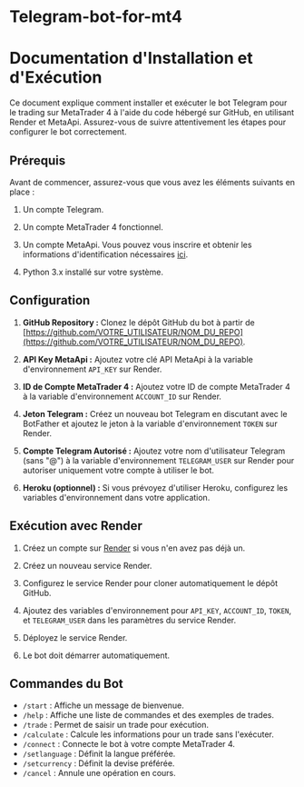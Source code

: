 # Telegram-bot-for-mt4

# Documentation d'Installation et d'Exécution

Ce document explique comment installer et exécuter le bot Telegram pour le trading sur MetaTrader 4 à l'aide du code hébergé sur GitHub, en utilisant Render et MetaApi. Assurez-vous de suivre attentivement les étapes pour configurer le bot correctement.

## Prérequis

Avant de commencer, assurez-vous que vous avez les éléments suivants en place :

1. Un compte Telegram.

2. Un compte MetaTrader 4 fonctionnel.

3. Un compte MetaApi. Vous pouvez vous inscrire et obtenir les informations d'identification nécessaires [ici](https://app.metaapi.io/register).

4. Python 3.x installé sur votre système.

## Configuration

1. **GitHub Repository :** Clonez le dépôt GitHub du bot à partir de [https://github.com/VOTRE_UTILISATEUR/NOM_DU_REPO](https://github.com/VOTRE_UTILISATEUR/NOM_DU_REPO).

2. **API Key MetaApi :** Ajoutez votre clé API MetaApi à la variable d'environnement `API_KEY` sur Render.

3. **ID de Compte MetaTrader 4 :** Ajoutez votre ID de compte MetaTrader 4 à la variable d'environnement `ACCOUNT_ID` sur Render.

4. **Jeton Telegram :** Créez un nouveau bot Telegram en discutant avec le BotFather et ajoutez le jeton à la variable d'environnement `TOKEN` sur Render.

5. **Compte Telegram Autorisé :** Ajoutez votre nom d'utilisateur Telegram (sans "@") à la variable d'environnement `TELEGRAM_USER` sur Render pour autoriser uniquement votre compte à utiliser le bot.

6. **Heroku (optionnel) :** Si vous prévoyez d'utiliser Heroku, configurez les variables d'environnement dans votre application.

## Exécution avec Render

1. Créez un compte sur [Render](https://render.com/) si vous n'en avez pas déjà un.

2. Créez un nouveau service Render.

3. Configurez le service Render pour cloner automatiquement le dépôt GitHub.

4. Ajoutez des variables d'environnement pour `API_KEY`, `ACCOUNT_ID`, `TOKEN`, et `TELEGRAM_USER` dans les paramètres du service Render.

5. Déployez le service Render.

6. Le bot doit démarrer automatiquement.

## Commandes du Bot

- `/start` : Affiche un message de bienvenue.
- `/help` : Affiche une liste de commandes et des exemples de trades.
- `/trade` : Permet de saisir un trade pour exécution.
- `/calculate` : Calcule les informations pour un trade sans l'exécuter.
- `/connect` : Connecte le bot à votre compte MetaTrader 4.
- `/setlanguage` : Définit la langue préférée.
- `/setcurrency` : Définit la devise préférée.
- `/cancel` : Annule une opération en cours.
